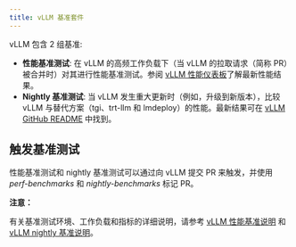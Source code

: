 ```yaml
---
title: vLLM 基准套件
---
```


vLLM 包含 2 组基准:

- **性能基准测试**: 在 vLLM 的高频工作负载下（当 vLLM 的拉取请求（简称 PR）被合并时）对其进行性能基准测试。参阅 [vLLM 性能仪表板](https://perf.vllm.ai)了解最新性能结果。
- **Nightly 基准测试**: 当 vLLM 发生重大更新时（例如，升级到新版本），比较 vLLM 与替代方案（tgi、trt-llm 和 lmdeploy）的性能。最新结果可在 [vLLM GitHub README](https://github.com/vllm-project/vllm/blob/main/README.md) 中找到。

## 触发基准测试

性能基准测试和 nightly 基准测试可以通过向 vLLM 提交 PR 来触发，并使用 _perf-benchmarks_ 和 _nightly-benchmarks_ 标记 PR。

**注意：**

有关基准测试环境、工作负载和指标的详细说明，请参考 [vLLM 性能基准说明](https://github.com/vllm-project/vllm/blob/main/.buildkite/nightly-benchmarks/performance-benchmarks-descriptions.md) 和 [vLLM nightly 基准说明](https://github.com/vllm-project/vllm/blob/main/.buildkite/nightly-benchmarks/nightly-descriptions.md)。
